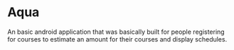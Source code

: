 # Aqua

An basic android application that was basically built for people registering for courses to estimate an amount for their courses and display schedules.
